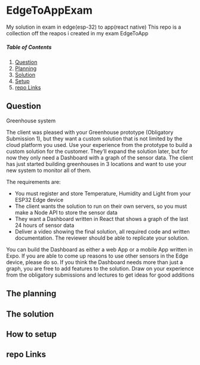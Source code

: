 # EdgeToAppExam
My solution in exam in edge(esp-32) to app(react native)
This repo is a collection off the reapos i created in my exam EdgeToApp
##### Table of Contents 
1. [Question](#question)
2. [Planning](#planning)
3. [Solution](#solution)
4. [Setup](#setup)
5. [repo Links](#links)



## Question <a name="question"></a>

Greenhouse system

The client was pleased with your Greenhouse prototype (Obligatory Submission 1), but they want a custom solution that is not limited by the cloud platform you used. Use your experience from the prototype to build a custom solution for the customer. They’ll expand the solution later, but for now they only need a Dashboard with a graph of the sensor data. The client has just started building greenhouses in 3 locations and want to use your new system to monitor all of them.

The requirements are:

- You must register and store Temperature, Humidity and Light from your ESP32 Edge device
- The client wants the solution to run on their own servers, so you must make a Node API to store the sensor data
- They want a Dashboard written in React that shows a graph of the last 24 hours of sensor data
- Deliver a video showing the final solution, all required code and written documentation. The reviewer should be able to replicate your solution.

You can build the Dashboard as either a web App or a mobile App written in Expo. If you are able to come up reasons to use other sensors in the Edge device, please do so. If you think the Dashboard needs more than just a graph, you are free to add features to the solution. Draw on your experience from the obligatory submissions and lectures to get ideas for good additions

## The planning <a name="planning"></a>


## The solution <a name="solution"></a>


## How to setup <a name="setup"></a>

## repo Links <a name="links"></a>
